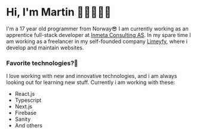 # Hi, I'm Martin 👋🏼👨🏻‍💻

I'm a 17 year old programmer from Norway😎 I am currently working as an apprentice full-stack developer at [Inmeta Consulting AS](https://inmeta.no/). In my spare time I am working as a freelancer in my self-founded company [Limeyfy](https://limeyfy.no), where i develop and maintain websites.

### Favorite technologies?🤩
I love working with new and innovative technologies, and i am always looking out for learning new stuff. 
Currently i am working with these:
- React.js
- Typescript
- Next.js
- Firebase
- Sanity
- And others
